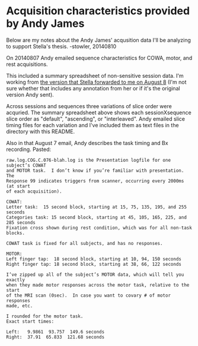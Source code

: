 Acquisition characteristics provided by Andy James
=====================================================

Below are my notes about the Andy James' acqusition data I'll be analyzing to support Stella's thesis. -stowler, 20140810

On 20140807 Andy emailed sequence characteristics for COWA, motor, and rest acquisitions.

This included a summary spreadsheet of non-sensitive session data. I'm working from [the version that Stella forwarded to me on August 8](https://docs.google.com/spreadsheets/d/1LhA_MiOxOChCteR2YYo-bs2JnFwGTKL9ovIQWsJ_mj4/edit?usp=sharing) (I'm not sure whether that includes any annotation from her or if it's the original version Andy sent).

Across sessions and sequences three variations of slice order were acquried. The summary spreadsheet above shows each sessionXsequence slice order as "default", "ascending", or "interleaved". Andy emailed slice timing files for each variation and I've included them as text files in the directory with this README.

Also in that August 7 email, Andy describes the task timing and Bx recording. Pasted:

    raw.log.COG.C.076-blah.log is the Presentation logfile for one subject’s COWAT
    and MOTOR task.  I don’t know if you’re familiar with presentation. The
    Response 99 indicates triggers from scanner, occurring every 2000ms (at start
    of each acquisition).
    
    COWAT:
    Letter task:  15 second block, starting at 15, 75, 135, 195, and 255 seconds
    Categories task: 15 second block, starting at 45, 105, 165, 225, and 285 seconds
    Fixation cross shown during rest condition, which was for all non-task blocks.
     
    COWAT task is fixed for all subjects, and has no responses.
      
    MOTOR:
    Left finger tap:  18 second block, starting at 10, 94, 150 seconds
    Right finger tap: 18 second block, starting at 38, 66, 122 seconds
       
    I’ve zipped up all of the subject’s MOTOR data, which will tell you exactly
    when they made motor responses across the motor task, relative to the start
    of the MRI scan (0sec).  In case you want to covary # of motor responses
    made, etc.

    I rounded for the motor task.
    Exact start times:
     
    Left:   9.9861  93.757  149.6 seconds
    Right:  37.91  65.833  121.68 seconds

